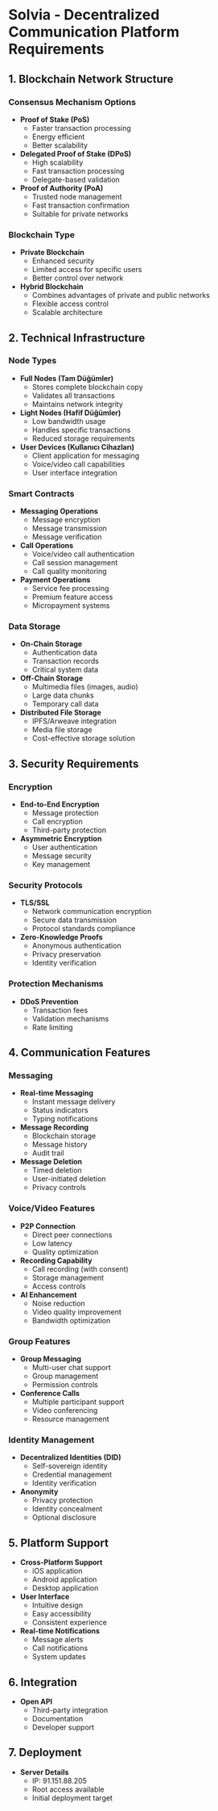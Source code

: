 # Solvia - Decentralized Communication Platform Requirements

## 1. Blockchain Network Structure
### Consensus Mechanism Options
- **Proof of Stake (PoS)**
  - Faster transaction processing
  - Energy efficient
  - Better scalability
- **Delegated Proof of Stake (DPoS)**
  - High scalability
  - Fast transaction processing
  - Delegate-based validation
- **Proof of Authority (PoA)**
  - Trusted node management
  - Fast transaction confirmation
  - Suitable for private networks

### Blockchain Type
- **Private Blockchain**
  - Enhanced security
  - Limited access for specific users
  - Better control over network
- **Hybrid Blockchain**
  - Combines advantages of private and public networks
  - Flexible access control
  - Scalable architecture

## 2. Technical Infrastructure

### Node Types
- **Full Nodes (Tam Düğümler)**
  - Stores complete blockchain copy
  - Validates all transactions
  - Maintains network integrity
- **Light Nodes (Hafif Düğümler)**
  - Low bandwidth usage
  - Handles specific transactions
  - Reduced storage requirements
- **User Devices (Kullanıcı Cihazları)**
  - Client application for messaging
  - Voice/video call capabilities
  - User interface integration

### Smart Contracts
- **Messaging Operations**
  - Message encryption
  - Message transmission
  - Message verification
- **Call Operations**
  - Voice/video call authentication
  - Call session management
  - Call quality monitoring
- **Payment Operations**
  - Service fee processing
  - Premium feature access
  - Micropayment systems

### Data Storage
- **On-Chain Storage**
  - Authentication data
  - Transaction records
  - Critical system data
- **Off-Chain Storage**
  - Multimedia files (images, audio)
  - Large data chunks
  - Temporary call data
- **Distributed File Storage**
  - IPFS/Arweave integration
  - Media file storage
  - Cost-effective storage solution

## 3. Security Requirements

### Encryption
- **End-to-End Encryption**
  - Message protection
  - Call encryption
  - Third-party protection
- **Asymmetric Encryption**
  - User authentication
  - Message security
  - Key management

### Security Protocols
- **TLS/SSL**
  - Network communication encryption
  - Secure data transmission
  - Protocol standards compliance
- **Zero-Knowledge Proofs**
  - Anonymous authentication
  - Privacy preservation
  - Identity verification

### Protection Mechanisms
- **DDoS Prevention**
  - Transaction fees
  - Validation mechanisms
  - Rate limiting

## 4. Communication Features

### Messaging
- **Real-time Messaging**
  - Instant message delivery
  - Status indicators
  - Typing notifications
- **Message Recording**
  - Blockchain storage
  - Message history
  - Audit trail
- **Message Deletion**
  - Timed deletion
  - User-initiated deletion
  - Privacy controls

### Voice/Video Features
- **P2P Connection**
  - Direct peer connections
  - Low latency
  - Quality optimization
- **Recording Capability**
  - Call recording (with consent)
  - Storage management
  - Access controls
- **AI Enhancement**
  - Noise reduction
  - Video quality improvement
  - Bandwidth optimization

### Group Features
- **Group Messaging**
  - Multi-user chat support
  - Group management
  - Permission controls
- **Conference Calls**
  - Multiple participant support
  - Video conferencing
  - Resource management

### Identity Management
- **Decentralized Identities (DID)**
  - Self-sovereign identity
  - Credential management
  - Identity verification
- **Anonymity**
  - Privacy protection
  - Identity concealment
  - Optional disclosure

## 5. Platform Support
- **Cross-Platform Support**
  - iOS application
  - Android application
  - Desktop application
- **User Interface**
  - Intuitive design
  - Easy accessibility
  - Consistent experience
- **Real-time Notifications**
  - Message alerts
  - Call notifications
  - System updates

## 6. Integration
- **Open API**
  - Third-party integration
  - Documentation
  - Developer support

## 7. Deployment
- **Server Details**
  - IP: 91.151.88.205
  - Root access available
  - Initial deployment target
